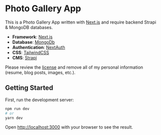 # Photo Gallery App

This is a Photo Gallery App written with [Next.js](https://nextjs.org/) and require backend Strapi & MongoDB databases.

-   **Framework**: [Next.js](https://nextjs.org/)
-   **Database**: [MongoDb](https://www.mongodb.com)
-   **Authentication**: [NextAuth](https://next-auth.js.org)
-   **CSS**: [TailwindCSS](https://https://tailwindcss.com)
-   **CMS**: [Strapi](https://www.strapi.io)

Please review the [license](https://github.com/ertankayalar/LICENSE.txt) and remove all of my personal information (resume, blog posts, images, etc.).

## Getting Started

First, run the development server:

```bash
npm run dev
# or
yarn dev
```

Open [http://localhost:3000](http://localhost:3000) with your browser to see the result.
